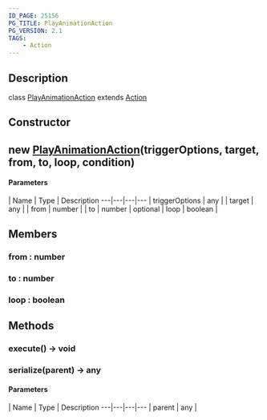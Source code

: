 ```yaml
---
ID_PAGE: 25156
PG_TITLE: PlayAnimationAction
PG_VERSION: 2.1
TAGS:
    - Action
---
```

## Description

class [PlayAnimationAction](/classes/3.1/PlayAnimationAction) extends [Action](/classes/3.1/Action)



## Constructor

## new [PlayAnimationAction](/classes/3.1/PlayAnimationAction)(triggerOptions, target, from, to, loop, condition)



#### Parameters
 | Name | Type | Description
---|---|---|---
 | triggerOptions | any | 
 | target | any | 
 | from | number | 
 | to | number | 
optional | loop | boolean | 
## Members

### from : number


### to : number


### loop : boolean


## Methods

### execute() &rarr; void


### serialize(parent) &rarr; any



#### Parameters
 | Name | Type | Description
---|---|---|---
 | parent | any | 

